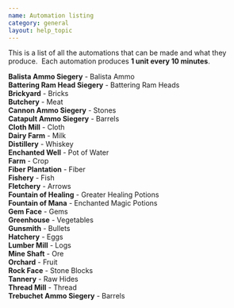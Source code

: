 ```yaml
---
name: Automation listing
category: general
layout: help_topic
---
```

This is a list of all the automations that can be made and what they produce.  Each automation produces **1 unit every 10 minutes**.

**Balista Ammo Siegery** - Balista Ammo  
**Battering Ram Head Siegery** - Battering Ram Heads  
**Brickyard** - Bricks  
**Butchery** - Meat  
**Cannon Ammo Siegery** - Stones  
**Catapult Ammo Siegery** - Barrels  
**Cloth Mill** - Cloth  
**Dairy Farm** - Milk  
**Distillery** - Whiskey  
**Enchanted Well** - Pot of Water  
**Farm** - Crop  
**Fiber Plantation** - Fiber  
**Fishery** - Fish  
**Fletchery** - Arrows  
**Fountain of Healing** - Greater Healing Potions  
**Fountain of Mana** - Enchanted Magic Potions  
**Gem Face** - Gems  
**Greenhouse** - Vegetables  
**Gunsmith** - Bullets  
**Hatchery** - Eggs  
**Lumber Mill** - Logs  
**Mine Shaft** - Ore  
**Orchard** - Fruit  
**Rock Face** - Stone Blocks  
**Tannery** - Raw Hides  
**Thread Mill** - Thread  
**Trebuchet Ammo Siegery** - Barrels